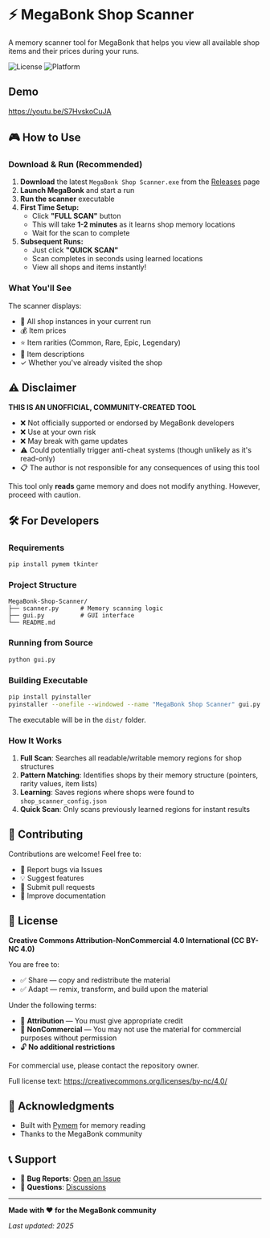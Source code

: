 # ⚡ MegaBonk Shop Scanner

A memory scanner tool for MegaBonk that helps you view all available shop items and their prices during your runs.

![License](https://img.shields.io/badge/license-CC%20BY--NC%204.0-blue.svg)
![Platform](https://img.shields.io/badge/platform-Windows-lightgrey.svg)

## Demo
https://youtu.be/S7HvskoCuJA

## 🎮 How to Use

### Download & Run (Recommended)

1. **Download** the latest `MegaBonk Shop Scanner.exe` from the [Releases](../../releases) page
2. **Launch MegaBonk** and start a run
3. **Run the scanner** executable
4. **First Time Setup:**
   - Click **"FULL SCAN"** button
   - This will take **1-2 minutes** as it learns shop memory locations
   - Wait for the scan to complete
5. **Subsequent Runs:**
   - Just click **"QUICK SCAN"** 
   - Scan completes in seconds using learned locations
   - View all shops and items instantly!

### What You'll See

The scanner displays:
- 🏪 All shop instances in your current run
- 💰 Item prices
- ⭐ Item rarities (Common, Rare, Epic, Legendary)
- 📝 Item descriptions
- ✓ Whether you've already visited the shop

## ⚠️ Disclaimer

**THIS IS AN UNOFFICIAL, COMMUNITY-CREATED TOOL**

- ❌ Not officially supported or endorsed by MegaBonk developers
- ❌ Use at your own risk
- ❌ May break with game updates
- ⚠️ Could potentially trigger anti-cheat systems (though unlikely as it's read-only)
- 📋 The author is not responsible for any consequences of using this tool

This tool only **reads** game memory and does not modify anything. However, proceed with caution.

## 🛠️ For Developers

### Requirements

```bash
pip install pymem tkinter
```

### Project Structure

```
MegaBonk-Shop-Scanner/
├── scanner.py      # Memory scanning logic
├── gui.py          # GUI interface
└── README.md
```

### Running from Source

```bash
python gui.py
```

### Building Executable

```bash
pip install pyinstaller
pyinstaller --onefile --windowed --name "MegaBonk Shop Scanner" gui.py
```

The executable will be in the `dist/` folder.

### How It Works

1. **Full Scan**: Searches all readable/writable memory regions for shop structures
2. **Pattern Matching**: Identifies shops by their memory structure (pointers, rarity values, item lists)
3. **Learning**: Saves regions where shops were found to `shop_scanner_config.json`
4. **Quick Scan**: Only scans previously learned regions for instant results

## 🤝 Contributing

Contributions are welcome! Feel free to: 
- 🐛 Report bugs via Issues
- 💡 Suggest features
- 🔧 Submit pull requests
- 📖 Improve documentation

## 📜 License

**Creative Commons Attribution-NonCommercial 4.0 International (CC BY-NC 4.0)**

You are free to:
- ✅ Share — copy and redistribute the material
- ✅ Adapt — remix, transform, and build upon the material

Under the following terms:
- 📝 **Attribution** — You must give appropriate credit
- 🚫 **NonCommercial** — You may not use the material for commercial purposes without permission
- 🔓 **No additional restrictions**

For commercial use, please contact the repository owner.

Full license text: https://creativecommons.org/licenses/by-nc/4.0/

## 🙏 Acknowledgments

- Built with [Pymem](https://github.com/srounet/Pymem) for memory reading
- Thanks to the MegaBonk community

## 📞 Support

- 🐛 **Bug Reports**: [Open an Issue](../../issues)
- 💬 **Questions**: [Discussions](../../discussions)

---

**Made with ❤️ for the MegaBonk community**

*Last updated: 2025*

